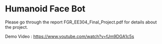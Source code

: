 # Humanoid Face Bot

Please go through the report FGR_EE304_Final_Project.pdf for details about the project.

Demo Video : https://www.youtube.com/watch?v=fJm9DGA1c5s 
